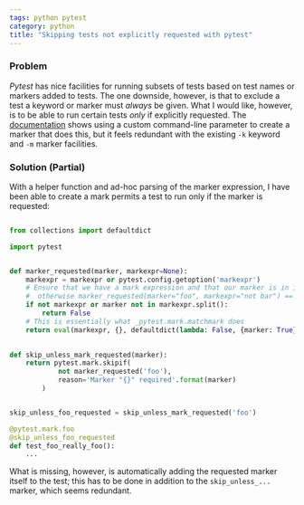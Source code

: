 ```yaml
---
tags: python pytest
category: python
title: "Skipping tests not explicitly requested with pytest"
---
```


### Problem

_Pytest_ has nice facilities for running subsets of tests based on test names
or markers added to tests. The one downside, however, is that to exclude a
test a keyword or marker must *always* be given. What I would like, however,
is to be able to run certain tests *only* if explicitly requested. The
[documentation][1] shows using a custom command-line parameter to create a
marker that does this, but it feels redundant with the existing `-k` keyword
and `-m` marker facilities.

### Solution (Partial)

With a helper function and ad-hoc parsing of the marker expression, I have been able to
create a mark permits a test to run only if the marker is requested:

```python

from collections import defaultdict

import pytest


def marker_requested(marker, markexpr=None):
    markexpr = markexpr or pytest.config.getoption('markexpr')
    # Ensure that we have a mark expression and that our marker is in it --
    #  otherwise marker_requested(marker="foo", markexpr="not bar") == True
    if not markexpr or marker not in markexpr.split():
        return False
    # This is essentially what _pytest.mark.matchmark does
    return eval(markexpr, {}, defaultdict(lambda: False, {marker: True}))
    

def skip_unless_mark_requested(marker):
    return pytest.mark.skipif(
            not marker_requested('foo'),
            reason='Marker "{}" required'.format(marker)
        )


skip_unless_foo_requested = skip_unless_mark_requested('foo')

@pytest.mark.foo
@skip_unless_foo_requested
def test_foo_really_foo():
    ...

```

What is missing, however, is automatically adding the requested marker itself
to the test; this has to be done in addition to the `skip_unless_...` marker,
which seems redundant.


[1]: http://pytest.org/latest/example/simple.html#control-skipping-of-tests-according-to-command-line-option
